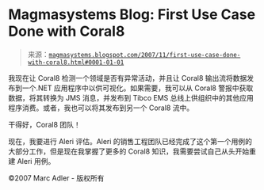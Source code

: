 <!--yml

分类：未分类

日期：2024-05-18 05:06:25

-->

# Magmasystems Blog: First Use Case Done with Coral8

> 来源：[`magmasystems.blogspot.com/2007/11/first-use-case-done-with-coral8.html#0001-01-01`](http://magmasystems.blogspot.com/2007/11/first-use-case-done-with-coral8.html#0001-01-01)

我现在让 Coral8 检测一个领域是否有异常活动，并且让 Coral8 输出流将数据发布到一个.NET 应用程序中以供可视化。如果需要，我可以从 Coral8 警报中获取数据，将其转换为 JMS 消息，并发布到 Tibco EMS 总线上供组织中的其他应用程序消费。或者，我也可以将其发布到另一个 Coral8 流中。

干得好，Coral8 团队！

现在，我要进行 Aleri 评估。Aleri 的销售工程团队已经完成了这个第一个用例的大部分工作，但是现在我掌握了更多的 Coral8 知识，我需要尝试自己从头开始重建 Aleri 用例。

©2007 Marc Adler - 版权所有
